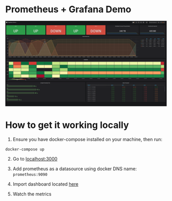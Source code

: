 # Prometheus + Grafana Demo

![screenshot](.assets/screenshot.png)

# How to get it working locally

1) Ensure you have docker-compose installed on your machine, then run:

  ```
  docker-compose up
  ```

2) Go to [localhost:3000](http://localhost:3000)

3) Add prometheus as a datasource using docker DNS name: `prometheus:9090`

4) Import dashboard located [here](.assets/grafana_dashboard.json)

5) Watch the metrics
